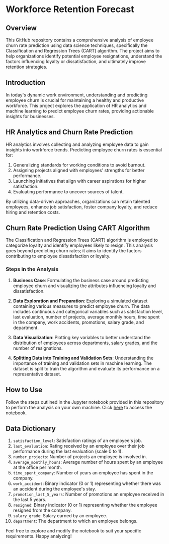 # Workforce Retention Forecast

## Overview

This GitHub repository contains a comprehensive analysis of employee churn rate prediction using data science techniques, specifically the Classification and Regression Trees (CART) algorithm. The project aims to help organizations identify potential employee resignations, understand the factors influencing loyalty or dissatisfaction, and ultimately improve retention strategies.

## Introduction

In today's dynamic work environment, understanding and predicting employee churn is crucial for maintaining a healthy and productive workforce. This project explores the application of HR analytics and machine learning to predict employee churn rates, providing actionable insights for businesses.

## HR Analytics and Churn Rate Prediction

HR analytics involves collecting and analyzing employee data to gain insights into workforce trends. Predicting employee churn rates is essential for:

1. Generalizing standards for working conditions to avoid burnout.
2. Assigning projects aligned with employees' strengths for better performance.
3. Launching initiatives that align with career aspirations for higher satisfaction.
4. Evaluating performance to uncover sources of talent.

By utilizing data-driven approaches, organizations can retain talented employees, enhance job satisfaction, foster company loyalty, and reduce hiring and retention costs.

## Churn Rate Prediction Using CART Algorithm

The Classification and Regression Trees (CART) algorithm is employed to categorize loyalty and identify employees likely to resign. This analysis goes beyond predicting churn rates; it aims to identify the factors contributing to employee dissatisfaction or loyalty.

### Steps in the Analysis

1. **Business Case**: Formulating the business case around predicting employee churn and visualizing the attributes influencing loyalty and dissatisfaction.

2. **Data Exploration and Preparation**: Exploring a simulated dataset containing various measures to predict employee churn. The data includes continuous and categorical variables such as satisfaction level, last evaluation, number of projects, average monthly hours, time spent in the company, work accidents, promotions, salary grade, and department.

3. **Data Visualization**: Plotting key variables to better understand the distribution of employees across departments, salary grades, and the number of resignations.

4. **Splitting Data into Training and Validation Sets**: Understanding the importance of training and validation sets in machine learning. The dataset is split to train the algorithm and evaluate its performance on a representative dataset.

## How to Use

Follow the steps outlined in the Jupyter notebook provided in this repository to perform the analysis on your own machine. Click [here](Workforce_Retention_Forecast.ipynb) to access the notebook.

## Data Dictionary

1. `satisfaction_level`: Satisfaction ratings of an employee's job.
2. `last_evaluation`: Rating received by an employee over their job performance during the last evaluation (scale 0 to 1).
3. `number_projects`: Number of projects an employee is involved in.
4. `average_monthly_hours`: Average number of hours spent by an employee at the office per month.
5. `time_spent_company`: Number of years an employee has spent in the company.
6. `work_accident`: Binary indicator (0 or 1) representing whether there was an accident during the employee's stay.
7. `promotion_last_5_years`: Number of promotions an employee received in the last 5 years.
8. `resigned`: Binary indicator (0 or 1) representing whether the employee resigned from the company.
9. `salary_grade`: Salary earned by an employee.
10. `department`: The department to which an employee belongs.

Feel free to explore and modify the notebook to suit your specific requirements. Happy analyzing!
